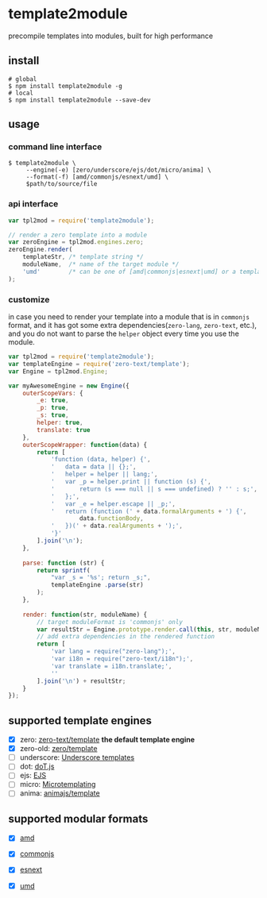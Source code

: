 # template2module

precompile templates into modules, built for high performance

## install

```shell
# global
$ npm install template2module -g
# local
$ npm install template2module --save-dev
```

## usage

### command line interface

```shell
$ template2module \
     --engine(-e) [zero/underscore/ejs/dot/micro/anima] \
     --format(-f) [amd/commonjs/esnext/umd] \
     $path/to/source/file
```

### api interface

```javascript
var tpl2mod = require('template2module');

// render a zero template into a module
var zeroEngine = tpl2mod.engines.zero;
zeroEngine.render(
    templateStr, /* template string */
    moduleName,  /* name of the target module */
    'umd'        /* can be one of [amd|commonjs|esnext|umd] or a template render function*/
);
```

### customize

in case you need to render your template into a module that is in `commonjs` format, and it has got some extra dependencies(`zero-lang`, `zero-text`, etc.), and you do not want to parse the `helper` object every time you use the module.

```javascript
var tpl2mod = require('template2module');
var templateEngine = require('zero-text/template');
var Engine = tpl2mod.Engine;

var myAwesomeEngine = new Engine({
    outerScopeVars: {
        _e: true,
        _p: true,
        _s: true,
        helper: true,
        translate: true
    },
    outerScopeWrapper: function(data) {
        return [
            'function (data, helper) {',
            '   data = data || {};',
            '   helper = helper || lang;',
            '   var _p = helper.print || function (s) {',
            '       return (s === null || s === undefined) ? '' : s;',
            '   };',
            '   var _e = helper.escape || _p;',
            '   return (function (' + data.formalArguments + ') {',
                    data.functionBody,
            '   })(' + data.realArguments + ');',
            '}'
        ].join('\n');
    },
    
    parse: function (str) {
        return sprintf(
            "var _s = '%s'; return _s;",
            templateEngine .parse(str)
        );
    },
    
    render: function(str, moduleName) {
        // target moduleFormat is 'commonjs' only
        var resultStr = Engine.prototype.render.call(this, str, moduleName, 'commonjs');
        // add extra dependencies in the rendered function
        return [
            'var lang = require("zero-lang");',
            'var i18n = require("zero-text/i18n");',
            'var translate = i18n.translate;',
            ''
        ].join('\n') + resultStr;
    }
});
```

## supported template engines

- [x] zero: [zero-text/template](https://github.com/zero/zero-text/blob/master/template.js) **the default template engine**
- [x] zero-old: [zero/template](http://gitlab.alibaba-inc.com/zeroui/zero/blob/master/src/zero/template.js)
- [ ] underscore: [Underscore templates](http://underscorejs.org/#template)
- [ ] dot: [doT.js](https://github.com/olado/doT)
- [ ] ejs: [EJS](https://github.com/tj/ejs)
- [ ] micro: [Microtemplating](http://ejohn.org/blog/javascript-micro-templating)
- [ ] anima: [animajs/template](http://gitlab.alibaba-inc.com/animajs/template)

## supported modular formats

- [x] [amd](https://github.com/amdjs/amdjs-api/blob/master/AMD.md)
- [x] [commonjs](http://www.commonjs.org/)
- [x] [esnext](https://github.com/tc39/ecma262)
- [x] [umd](https://github.com/umdjs/umd)

